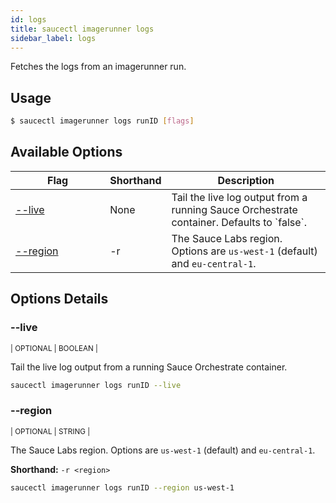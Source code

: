 ```yaml
---
id: logs
title: saucectl imagerunner logs
sidebar_label: logs
---
```


Fetches the logs from an imagerunner run.

## Usage

```bash
$ saucectl imagerunner logs runID [flags]
```

## Available Options

<table id="table-cli">
  <thead>
    <tr>
      <th width="30%">Flag</th>
      <th width="10%">Shorthand</th>
      <th>Description</th>
    </tr>
  </thead>
  <tbody>
    <tr>
      <td><span className="t-cli"><a href="#--live">--live</a></span></td>
      <td><span className="t-cli">None</span></td>
			<td>Tail the live log output from a running Sauce Orchestrate container. Defaults to `false`.</td>
    </tr>
    <tr>
      <td><span className="t-cli"><a href="#--region">--region</a></span></td>
      <td><span className="t-cli">-r</span></td>
      <td>The Sauce Labs region. Options are <code>us-west-1</code> (default) and <code>eu-central-1</code>.</td>
    </tr>
  </tbody>
</table>

## Options Details

### <span className="cli">--live</span>

<div className="cli-desc">
<p><small>| OPTIONAL | BOOLEAN |</small></p>

Tail the live log output from a running Sauce Orchestrate container.

```bash
saucectl imagerunner logs runID --live
```

</div>

### <span className="cli">--region</span>

<div className="cli-desc">
<p><small>| OPTIONAL | STRING |</small></p>

The Sauce Labs region. Options are `us-west-1` (default) and `eu-central-1`.

**Shorthand:** `-r <region>`

```bash
saucectl imagerunner logs runID --region us-west-1
```

</div>
